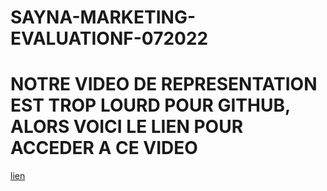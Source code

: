 # SAYNA-MARKETING-EVALUATIONF-072022
# NOTRE VIDEO DE REPRESENTATION EST TROP LOURD POUR GITHUB, ALORS VOICI LE LIEN POUR ACCEDER A CE VIDEO
[lien](https://docs.google.com/presentation/d/1UQgafUO8OfaVoV6-FUqsGTw47_IWNWAY0MZzbOtWKtg/edit?usp=sharing)
